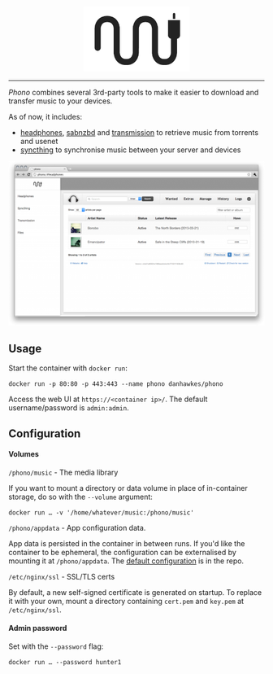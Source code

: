 
<p align="center" >
  <img src="docs/icon.png" alt="Phono logo">
</p>

---

_Phono_ combines several 3rd-party tools to make it easier to download and transfer music to your devices.

As of now, it includes:

* [headphones](1), [sabnzbd](2) and [transmission](3) to retrieve music from torrents and usenet
* [syncthing](4) to synchronise music between your server and devices

<p align="center" >
  <img src="docs/screenshot.png" alt="Screenshot">
</p>

## Usage

Start the container with `docker run`:

    docker run -p 80:80 -p 443:443 --name phono danhawkes/phono

Access the web UI at `https://<container ip>/`. The default username/password is `admin:admin`.

## Configuration

#### Volumes

`/phono/music` - The media library  

If you want to mount a directory or data volume in place of in-container storage, do so with the `--volume` argument:  

    docker run … -v '/home/whatever/music:/phono/music'

`/phono/appdata` - App configuration data.

App data is persisted in the container in between runs. If you'd like the container to be ephemeral, the configuration can be externalised by mounting it at `/phono/appdata`. The [default configuration](5) is in the repo.

`/etc/nginx/ssl` - SSL/TLS certs

By default, a new self-signed certificate is generated on startup. To replace it with your own, mount a directory containing `cert.pem` and `key.pem` at `/etc/nginx/ssl`.

#### Admin password

Set with the `--password` flag:

    docker run … --password hunter1

[1]: https://github.com/rembo10/headphones
[2]: http://sabnzbd.org/
[3]: http://www.transmissionbt.com/
[4]: https://syncthing.net/
[5]: https://github.com/danhawkes/phono/tree/master/appdata
